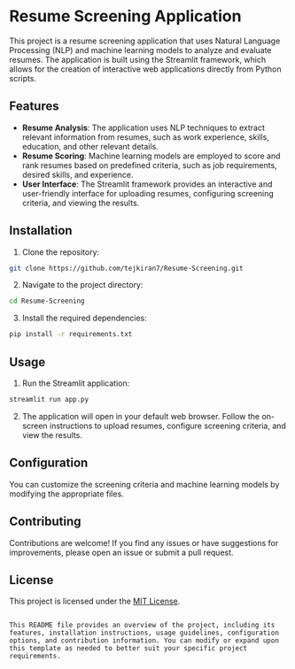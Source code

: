 # Resume Screening Application

This project is a resume screening application that uses Natural Language Processing (NLP) and machine learning models to analyze and evaluate resumes. The application is built using the Streamlit framework, which allows for the creation of interactive web applications directly from Python scripts.

## Features

- **Resume Analysis**: The application uses NLP techniques to extract relevant information from resumes, such as work experience, skills, education, and other relevant details.
- **Resume Scoring**: Machine learning models are employed to score and rank resumes based on predefined criteria, such as job requirements, desired skills, and experience.
- **User Interface**: The Streamlit framework provides an interactive and user-friendly interface for uploading resumes, configuring screening criteria, and viewing the results.

## Installation

1. Clone the repository:

```bash
git clone https://github.com/tejkiran7/Resume-Screening.git
```

2. Navigate to the project directory:

```bash
cd Resume-Screening
```

3. Install the required dependencies:

```bash
pip install -r requirements.txt
```

## Usage

1. Run the Streamlit application:

```bash
streamlit run app.py
```

2. The application will open in your default web browser. Follow the on-screen instructions to upload resumes, configure screening criteria, and view the results.

## Configuration

You can customize the screening criteria and machine learning models by modifying the appropriate files.

## Contributing

Contributions are welcome! If you find any issues or have suggestions for improvements, please open an issue or submit a pull request.

## License

This project is licensed under the [MIT License](LICENSE).
```

This README file provides an overview of the project, including its features, installation instructions, usage guidelines, configuration options, and contribution information. You can modify or expand upon this template as needed to better suit your specific project requirements.
